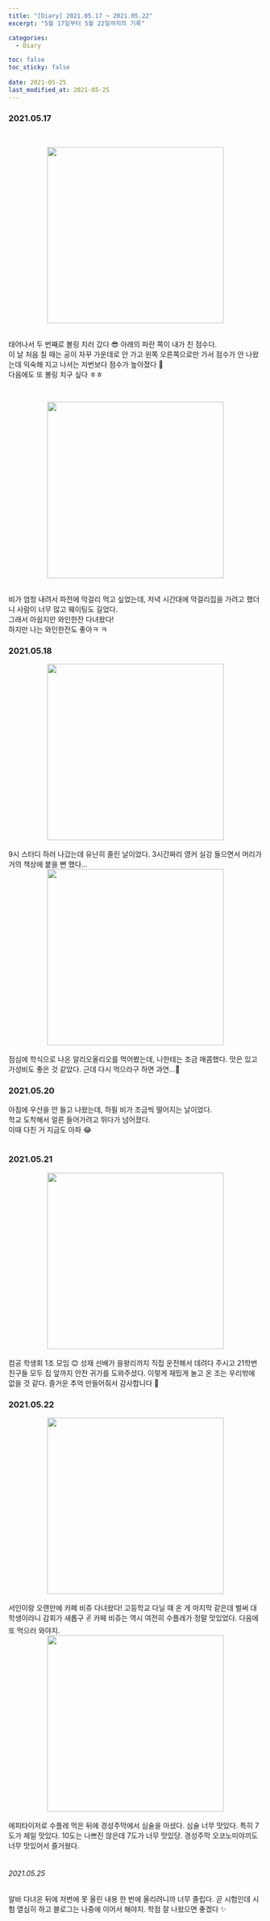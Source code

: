 ```yaml
---
title: "[Diary] 2021.05.17 ~ 2021.05.22"
excerpt: "5월 17일부터 5월 22일까지의 기록"

categories:
  - Diary

toc: false
toc_sticky: false
 
date: 2021-05-25
last_modified_at: 2021-05-25
---
```



### 2021.05.17  

<br><center><img src="/assets/images/21052501/21052501_1.jpg" width="350"></center><br>  

태어나서 두 번째로 볼링 치러 갔다 😎 아래의 파란 쪽이 내가 친 점수다.  
이 날 처음 칠 때는 공이 자꾸 가운데로 안 가고 왼쪽 오른쪽으로만 가서 점수가 안 나왔는데 익숙해 지고 나서는 저번보다 점수가 높아졌다 👀  
다음에도 또 볼링 치구 싶다 ㅎㅎ  

<br><center><img src="/assets/images/21052501/21052501_2.jpg" width="350"></center><br>  

비가 엄청 내려서 파전에 막걸리 먹고 싶었는데, 저녁 시간대에 막걸리집을 가려고 했더니 사람이 너무 많고 웨이팅도 길었다.  
그래서 아쉽지만 와인한잔 다녀왔다!  
하지만 나는 와인한잔도 좋아ㅋ ㅋ  

### 2021.05.18  

<center><img src="/assets/images/21052501/21052501_3.jpg" width="350"></center>  

<br>
9시 스터디 하러 나갔는데 유난히 졸린 날이었다.  
3시간짜리 영커 실강 들으면서 머리가 거의 책상에 붙을 뻔 했다...  
<br>

<center><img src="/assets/images/21052501/21052501_4.jpg" width="350"></center>  

<br>
점심에 학식으로 나온 알리오올리오를 먹어봤는데, 나한테는 조금 매콤했다.  
맛은 있고 가성비도 좋은 것 같았다.  
근데 다시 먹으라구 하면 과연...🤔  
<br>

### 2021.05.20  

아침에 우산을 안 들고 나왔는데, 하필 비가 조금씩 떨어지는 날이었다.  
학교 도착해서 얼른 들어가려고 뛰다가 넘어졌다.  
이때 다친 거 지금도 아파 😂  
<br>

### 2021.05.21  

<center><img src="/assets/images/21052501/21052501_5.jpg" width="350"></center>  

<br>
컴공 학생회 1조 모임 😊  
성재 선배가 을왕리까지 직접 운전해서 데려다 주시고 21학번 친구들 모두 집 앞까지 안전 귀가를 도와주셨다.  
이렇게 재밌게 놀고 온 조는 우리밖에 없을 것 같다.  
즐거운 추억 만들어줘서 감사합니다 🌊  
<br>

### 2021.05.22  

<center><img src="/assets/images/21052501/21052501_6.jpg" width="350"></center>  

<br>
서인이랑 오랜만에 카페 비쥬 다녀왔다!  
고등학교 다닐 때 온 게 마지막 같은데 벌써 대학생이라니 감회가 새롭구 ✌  
카페 비쥬는 역시 여전히 수플레가 정말 맛있었다.  
다음에 또 먹으러 와야지.  
<br>

<center><img src="/assets/images/21052501/21052501_7.jpg" width="350"></center>  

<br>
에피타이저로 수플레 먹은 뒤에 경성주막에서 심술을 마셨다.  
심술 너무 맛있다. 특히 7도가 제일 맛있다.  
10도는 나쁘진 않은데 7도가 너무 맛있당.  
경성주막 오코노미야끼도 너무 맛있어서 즐거웠다.  
<br><br>

###### 2021.05.25  
알바 다녀온 뒤에 저번에 못 올린 내용 한 번에 올리려니까 너무 졸립다. 곧 시험인데 시험 열심히 하고 블로그는 나중에 이어서 해야지. 학점 잘 나왔으면 좋겠다 ✨
